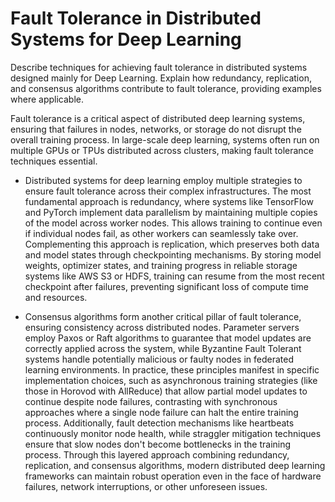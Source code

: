 # Fault Tolerance in Distributed Systems for Deep Learning

Describe techniques for achieving fault tolerance in
distributed systems designed mainly for Deep Learning. Explain how redundancy,
replication, and consensus algorithms contribute to fault tolerance, providing
examples where applicable.

Fault tolerance is a critical aspect of distributed deep learning systems, ensuring that failures in nodes, networks, or storage do not disrupt the overall training process. In large-scale deep learning, systems often run on multiple GPUs or TPUs distributed across clusters, making fault tolerance techniques essential.


- Distributed systems for deep learning employ multiple strategies to ensure fault tolerance across their complex infrastructures. The most fundamental approach is redundancy, where systems like TensorFlow and PyTorch implement data parallelism by maintaining multiple copies of the model across worker nodes. This allows training to continue even if individual nodes fail, as other workers can seamlessly take over. Complementing this approach is replication, which preserves both data and model states through checkpointing mechanisms. By storing model weights, optimizer states, and training progress in reliable storage systems like AWS S3 or HDFS, training can resume from the most recent checkpoint after failures, preventing significant loss of compute time and resources.


- Consensus algorithms form another critical pillar of fault tolerance, ensuring consistency across distributed nodes. Parameter servers employ Paxos or Raft algorithms to guarantee that model updates are correctly applied across the system, while Byzantine Fault Tolerant systems handle potentially malicious or faulty nodes in federated learning environments. In practice, these principles manifest in specific implementation choices, such as asynchronous training strategies (like those in Horovod with AllReduce) that allow partial model updates to continue despite node failures, contrasting with synchronous approaches where a single node failure can halt the entire training process. Additionally, fault detection mechanisms like heartbeats continuously monitor node health, while straggler mitigation techniques ensure that slow nodes don't become bottlenecks in the training process. Through this layered approach combining redundancy, replication, and consensus algorithms, modern distributed deep learning frameworks can maintain robust operation even in the face of hardware failures, network interruptions, or other unforeseen issues.